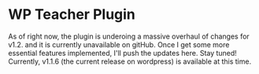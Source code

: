 # WP Teacher Plugin

As of right now, the plugin is underoing a massive overhaul of changes for v1.2. and it is currently unavailable on gitHub. Once I get some more essential features implemented, I'll push the updates here. Stay tuned! Currently, v1.1.6 (the current release on wordpress) is available at this time.